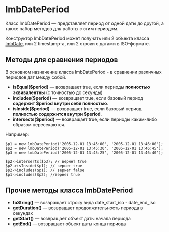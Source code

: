 # lmbDatePeriod
Класс lmbDatePeriod — представляет период от одной даты до другой, а также набор методов для работы с этим периодом.

Конструктор lmbDatePeriod может получать или 2 объекта класса [lmbDate](./lmb_date.md), или 2 timestamp-а, или 2 строки с датами в ISO-формате.

## Методы для сравнения периодов
В основном назначение класса lmbDatePeriod - в сравнении различных периодов дат между собой.

* **isEqual($period)** — возвращает true, если периоды **полностью эквивалентны** (с точностью до секунды)
* **includes($period)** — возвращает true, если базовый период **содержит $period внутри себя полностью**.
* **isInside($period)** — возвращает true, если базовый период **полностью содержится внутри $period**.
* **intersects($period)** — возвращает true, если периоды каким-либо образом пересекаются.

Например:

    $p1 = new lmbDatePeriod('2005-12-01 13:45:00', '2005-12-01 13:46:00');
    $p2 = new lmbDatePeriod('2005-12-01 13:45:30', '2005-12-01 13:46:45');
    $p3 = new lmbDatePeriod('2005-12-01 13:45:25', '2005-12-01 13:46:40');
 
    $p2->interserts($p3); // вернет true
    $p2->isInside($p1); // вернет true
    $p2->includes($p1); // вернет false
    $p1->includes($p2); //вернет true

## Прочие методы класса lmbDatePeriod
* **toString()** — возвращает строку вида date_start_iso - date_end_iso
* **getDuration()** — возвращает продолжительность периода в секундах
* **getStart()** — возвращает объект даты начала периода
* **getEnd()** — возвращает объект даты конца периода
